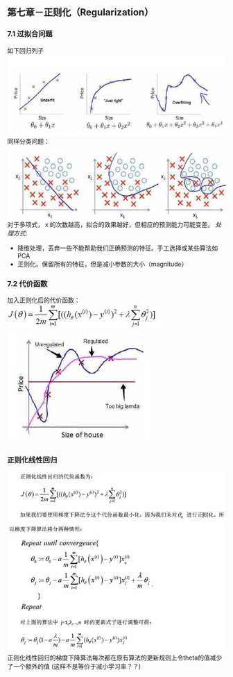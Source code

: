 ## 第七章－正则化（Regularization）

### 7.1 过拟合问题
如下回归列子
![](resource/7-1.jpg)
同样分类问题：
![](resource/7-2.jpg)
对于多项式，ｘ的次数越高，拟合的效果越好，但相应的预测能力可能变差。
*处理方式:*
- 降维处理，丢弃一些不能帮助我们正确预测的特征。手工选择或某些算法如PCA
- 正则化。保留所有的特征，但是减小参数的大小（magnitude）
### 7.2 代价函数
加入正则化后的代价函数：
![](resource/7-3.jpg)
![](resource/7-4.jpg)
### 正则化线性回归
![](resource/7-5.jpg)
正则化线性回归的梯度下降算法每次都在原有算法的更新规则上令theta的值减少了一个额外的值
(这样不是等价于减小学习率？？)